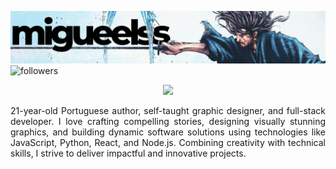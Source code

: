 <img src="./bannergh.png"><br>
<img alt="followers" title="Follow me on Github" src="https://img.shields.io/github/followers/migueelss?color=236ad3&style=for-the-badge&logo=github&label=Follow"/>
<p align="center"><img  src="https://camo.githubusercontent.com/f5caac74ee2f0adb341d85f48b688a5f105567357e649cda677eea30af790111/68747470733a2f2f73706f746966792d6769746875622d70726f66696c652e76657263656c2e6170702f6170692f766965773f7569643d6272756e6f73616e746f73616231323326636f7665725f696d6167653d74727565267468656d653d6e6f7661746f72656d2673686f775f6f66666c696e653d66616c7365266261636b67726f756e645f636f6c6f723d31323132313226696e7465726368616e67653d66616c7365266261725f636f6c6f723d316539616433266261725f636f6c6f725f636f7665723d66616c7365"></p>
<p align="justify">21-year-old Portuguese author, self-taught graphic designer, and full-stack developer. I love crafting compelling stories, designing visually stunning graphics, and building dynamic software solutions using technologies like JavaScript, Python, React, and Node.js. Combining creativity with technical skills, I strive to deliver impactful and innovative projects.</p>
